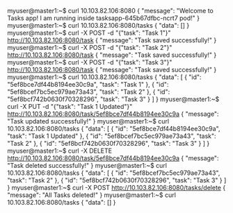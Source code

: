 myuser@master1:~$ curl 10.103.82.106:8080
{
  "message": "Welcome to Tasks app! I am running inside tasksapp-645b67dfbc-ncrt7 pod!"
}
myuser@master1:~$ curl 10.103.82.106:8080/tasks
{
  "data": []
}
myuser@master1:~$ curl -X POST -d "{\"task\": \"Task 1\"}" http://10.103.82.106:8080/task
{
  "message": "Task saved successfully!"
}
myuser@master1:~$ curl -X POST -d "{\"task\": \"Task 2\"}" http://10.103.82.106:8080/task
{
  "message": "Task saved successfully!"
}
myuser@master1:~$ curl -X POST -d "{\"task\": \"Task 3\"}" http://10.103.82.106:8080/task
{
  "message": "Task saved successfully!"
}
myuser@master1:~$ curl 10.103.82.106:8080/tasks
{
  "data": [
    {
      "id": "5ef8bce7df44b8194ee30c9a",
      "task": "Task 1"
    },
    {
      "id": "5ef8bcef7bc5ec979ae73a43",
      "task": "Task 2"
    },
    {
      "id": "5ef8bcf742b0630f70328296",
      "task": "Task 3"
    }
  ]
}
myuser@master1:~$ curl -X PUT -d "{\"task\": \"Task 1 Updated\"}" http://10.103.82.106:8080/task/5ef8bce7df44b8194ee30c9a
{
  "message": "Task updated successfully!"
}
myuser@master1:~$ curl 10.103.82.106:8080/tasks
{
  "data": [
    {
      "id": "5ef8bce7df44b8194ee30c9a",
      "task": "Task 1 Updated"
    },
    {
      "id": "5ef8bcef7bc5ec979ae73a43",
      "task": "Task 2"
    },
    {
      "id": "5ef8bcf742b0630f70328296",
      "task": "Task 3"
    }
  ]
}
myuser@master1:~$ curl -X DELETE http://10.103.82.106:8080/task/5ef8bce7df44b8194ee30c9a
{
  "message": "Task deleted successfully!"
}
myuser@master1:~$ curl 10.103.82.106:8080/tasks
{
  "data": [
    {
      "id": "5ef8bcef7bc5ec979ae73a43",
      "task": "Task 2"
    },
    {
      "id": "5ef8bcf742b0630f70328296",
      "task": "Task 3"
    }
  ]
}
myuser@master1:~$ curl -X POST http://10.103.82.106:8080/tasks/delete
{
  "message": "All Tasks deleted!"
}
myuser@master1:~$ curl 10.103.82.106:8080/tasks
{
  "data": []
}
